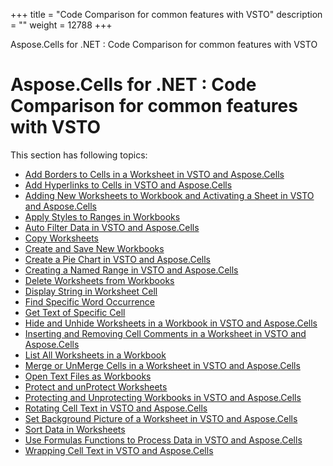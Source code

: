 +++
title = "Code Comparison for common features with VSTO" 
description = "" 
weight = 12788 
+++

Aspose.Cells for .NET : Code Comparison for common features with VSTO  

# Aspose.Cells for .NET : Code Comparison for common features with VSTO


This section has following topics:

*   [Add Borders to Cells in a Worksheet in VSTO and Aspose.Cells](https://docs2.aspose.com/cells/net/plugins/asposecellsnetforvsto/codecomparisonforcommonfeatureswithvsto/add+borders+to+cells+in+a+worksheet+in+vsto+and+aspose.cells)
*   [Add Hyperlinks to Cells in VSTO and Aspose.Cells](https://docs2.aspose.com/cells/net/plugins/asposecellsnetforvsto/codecomparisonforcommonfeatureswithvsto/add+hyperlinks+to+cells+in+vsto+and+aspose.cells)
*   [Adding New Worksheets to Workbook and Activating a Sheet in VSTO and Aspose.Cells](https://docs2.aspose.com/cells/net/plugins/asposecellsnetforvsto/codecomparisonforcommonfeatureswithvsto/adding+new+worksheets+to+workbook+and+activating+a+sheet+in+vsto+and+aspose.cells)
*   [Apply Styles to Ranges in Workbooks](https://docs2.aspose.com/cells/net/plugins/asposecellsnetforvsto/codecomparisonforcommonfeatureswithvsto/apply+styles+to+ranges+in+workbooks)
*   [Auto Filter Data in VSTO and Aspose.Cells](https://docs2.aspose.com/cells/net/plugins/asposecellsnetforvsto/codecomparisonforcommonfeatureswithvsto/auto+filter+data+in+vsto+and+aspose.cells)
*   [Copy Worksheets](https://docs2.aspose.com/cells/net/plugins/asposecellsnetforvsto/codecomparisonforcommonfeatureswithvsto/copy+worksheets)
*   [Create and Save New Workbooks](https://docs2.aspose.com/cells/net/plugins/asposecellsnetforvsto/codecomparisonforcommonfeatureswithvsto/create+and+save+new+workbooks)
*   [Create a Pie Chart in VSTO and Aspose.Cells](https://docs2.aspose.com/cells/net/plugins/asposecellsnetforvsto/codecomparisonforcommonfeatureswithvsto/create+a+pie+chart+in+vsto+and+aspose.cells)
*   [Creating a Named Range in VSTO and Aspose.Cells](https://docs2.aspose.com/cells/net/plugins/asposecellsnetforvsto/codecomparisonforcommonfeatureswithvsto/creating+a+named+range+in+vsto+and+aspose.cells)
*   [Delete Worksheets from Workbooks](https://docs2.aspose.com/cells/net/plugins/asposecellsnetforvsto/codecomparisonforcommonfeatureswithvsto/delete+worksheets+from+workbooks)
*   [Display String in Worksheet Cell](https://docs2.aspose.com/cells/net/plugins/asposecellsnetforvsto/codecomparisonforcommonfeatureswithvsto/display+string+in+worksheet+cell)
*   [Find Specific Word Occurrence](https://docs2.aspose.com/cells/net/plugins/asposecellsnetforvsto/codecomparisonforcommonfeatureswithvsto/find+specific+word+occurrence)
*   [Get Text of Specific Cell](https://docs2.aspose.com/cells/net/plugins/asposecellsnetforvsto/codecomparisonforcommonfeatureswithvsto/get+text+of+specific+cell)
*   [Hide and Unhide Worksheets in a Workbook in VSTO and Aspose.Cells](https://docs2.aspose.com/cells/net/plugins/asposecellsnetforvsto/codecomparisonforcommonfeatureswithvsto/hide+and+unhide+worksheets+in+a+workbook+in+vsto+and+aspose.cells)
*   [Inserting and Removing Cell Comments in a Worksheet in VSTO and Aspose.Cells](https://docs2.aspose.com/cells/net/plugins/asposecellsnetforvsto/codecomparisonforcommonfeatureswithvsto/inserting+and+removing+cell+comments+in+a+worksheet+in+vsto+and+aspose.cells)
*   [List All Worksheets in a Workbook](https://docs2.aspose.com/cells/net/plugins/asposecellsnetforvsto/codecomparisonforcommonfeatureswithvsto/list+all+worksheets+in+a+workbook)
*   [Merge or UnMerge Cells in a Worksheet in VSTO and Aspose.Cells](https://docs2.aspose.com/cells/net/plugins/asposecellsnetforvsto/codecomparisonforcommonfeatureswithvsto/merge+or+unmerge+cells+in+a+worksheet+in+vsto+and+aspose.cells)
*   [Open Text Files as Workbooks](https://docs2.aspose.com/cells/net/plugins/asposecellsnetforvsto/codecomparisonforcommonfeatureswithvsto/open+text+files+as+workbooks)
*   [Protect and unProtect Worksheets](https://docs2.aspose.com/cells/net/plugins/asposecellsnetforvsto/codecomparisonforcommonfeatureswithvsto/protect+and+unprotect+worksheets)
*   [Protecting and Unprotecting Workbooks in VSTO and Aspose.Cells](https://docs2.aspose.com/cells/net/plugins/asposecellsnetforvsto/codecomparisonforcommonfeatureswithvsto/protecting+and+unprotecting+workbooks+in+vsto+and+aspose.cells)
*   [Rotating Cell Text in VSTO and Aspose.Cells](https://docs2.aspose.com/cells/net/plugins/asposecellsnetforvsto/codecomparisonforcommonfeatureswithvsto/rotating+cell+text+in+vsto+and+aspose.cells)
*   [Set Background Picture of a Worksheet in VSTO and Aspose.Cells](https://docs2.aspose.com/cells/net/plugins/asposecellsnetforvsto/codecomparisonforcommonfeatureswithvsto/set+background+picture+of+a+worksheet+in+vsto+and+aspose.cells)
*   [Sort Data in Worksheets](https://docs2.aspose.com/cells/net/plugins/asposecellsnetforvsto/codecomparisonforcommonfeatureswithvsto/sort+data+in+worksheets)
*   [Use Formulas Functions to Process Data in VSTO and Aspose.Cells](https://docs2.aspose.com/cells/net/plugins/asposecellsnetforvsto/codecomparisonforcommonfeatureswithvsto/use+formulas+functions+to+process+data+in+vsto+and+aspose.cells)
*   [Wrapping Cell Text in VSTO and Aspose.Cells](https://docs2.aspose.com/cells/net/plugins/asposecellsnetforvsto/codecomparisonforcommonfeatureswithvsto/wrapping+cell+text+in+vsto+and+aspose.cells)

